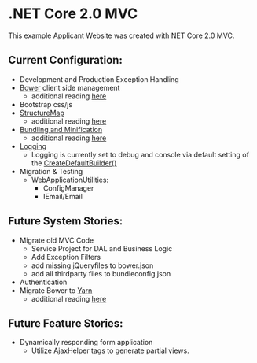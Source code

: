# .NET Core 2.0 MVC 

This example Applicant Website was created with NET Core 2.0 MVC.  

## Current Configuration:
* Development and Production Exception Handling
* [Bower](http://weaintplastic.github.io/web-development-field-guide/Development/Frontend_Development/Setting_up_your_project/Setup_Dependency_Managers/Bower/Initialize_Bower_on_a_new_Project.html) client side management
  * additional reading [here](https://docs.microsoft.com/en-us/aspnet/core/client-side/bower)
* Bootstrap css/js
* [StructureMap](http://structuremap.github.io/)
  * additional reading [here](https://tech.io/playgrounds/5099/using-structuremap-with-asp-net-core)
* [Bundling and Minification](https://docs.microsoft.com/en-us/aspnet/core/client-side/bundling-and-minification?tabs=visual-studio%2Caspnetcore2x)
  * additional reading [here](http://rion.io/2016/07/18/bundling-and-minifying-in-asp-net-core-applications/)
* [Logging](https://docs.microsoft.com/en-us/aspnet/core/fundamentals/logging/?tabs=aspnetcore2x)
  * Logging is currently set to debug and console via default setting of the [CreateDefaultBuilder()](https://docs.microsoft.com/en-us/dotnet/api/microsoft.aspnetcore.webhost.createdefaultbuilder?view=aspnetcore-2.0)
* Migration & Testing
  * WebApplicationUtilities:
    * ConfigManager
    * IEmail/Email

## Future System Stories:
* Migrate old MVC Code 
  * Service Project for DAL and Business Logic
  * Add Exception Filters
  * add missing jQueryfiles to bower.json
  * add all thirdparty files to bundleconfig.json
* Authentication
* Migrate Bower to [Yarn](https://bower.io/blog/2017/how-to-migrate-away-from-bower/)
  * additional reading [here](https://blogs.taiga.nl/martijn/2017/08/02/building-the-minimal-asp-net-core-app-with-webpack-and-npm/#step0)


## Future Feature Stories:
* Dynamically responding form application 
  * Utilize AjaxHelper tags to generate partial views.  